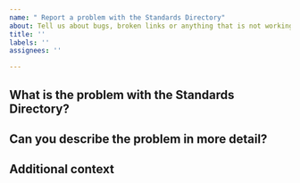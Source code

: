 ```yaml
---
name: " Report a problem with the Standards Directory"
about: Tell us about bugs, broken links or anything that is not working as you expect.
title: ''
labels: ''
assignees: ''

---
```


## What is the problem with the Standards Directory?

<!--
Summarise the issue in a short paragraph. 
-->

## Can you describe the problem in more detail?

<!--
Explain the issue in greater detail. You can attach screengrabs if these help you explain the issue. 
-->

## Additional context

<!--
Thanks for sharing with the community. Your submission will be checked by the Directory Team. Acceptable submissions generally go live in the standards development backlog within 48 hours. 
-->
